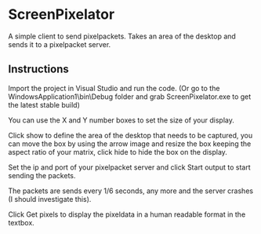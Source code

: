 ScreenPixelator
===============

A simple client to send pixelpackets.
Takes an area of the desktop and sends it to a pixelpacket server.

Instructions
------------
Import the project in Visual Studio and run the code. (Or go to the WindowsApplication1\bin\Debug folder and grab ScreenPixelator.exe to get the latest stable build)

You can use the X and Y number boxes to set the size of your display.

Click show to define the area of the desktop that needs to be captured, you can move the box by using the arrow image and resize the box keeping the aspect ratio of your matrix, click hide to hide the box on the display.

Set the ip and port of your pixelpacket server and click Start output to start sending the packets.

The packets are sends every 1/6 seconds, any more and the server crashes (I should investigate this).

Click Get pixels to display the pixeldata in a human readable format in the textbox.